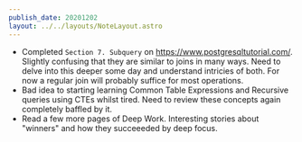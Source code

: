 ```yaml
---
publish_date: 20201202
layout: ../../layouts/NoteLayout.astro
---
```


- Completed `Section 7. Subquery` on https://www.postgresqltutorial.com/. Slightly confusing that they are similar to joins in many ways. Need to delve into this deeper some day and understand intricies of both. For now a regular join will probably suffice for most operations.
- Bad idea to starting learning Common Table Expressions and Recursive queries using CTEs whilst tired. Need to review these concepts again completely baffled by it.
- Read a few more pages of Deep Work. Interesting stories about "winners" and how they succeeeded by deep focus.
